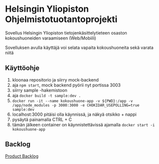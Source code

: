 # Helsingin Yliopiston Ohjelmistotuotantoprojekti 

Sovellus Helsingin Yliopiston tietojenkäsittelytieteen osaston kokoushuoneiden varaamiseen (Web/Mobiili)

Sovelluksen avulla käyttäjä voi selata vapaita kokoushuoneita sekä varata niitä 

## Käyttöohje

1. kloonaa repositorio ja siirry mock-backend
2. aja `npm start`, mock backend pyörii nyt portissa 3003
3. siirry sample -hakemistoon
4. aja `docker build -t sample:dev .`
5. `docker run -it --name kokoushuone-app -v ${PWD}:/app -v /app/node_modules -p 3000:3000 -e CHOKIDAR_USEPOLLING=true sample:dev`
6. localhost:3000 pitäisi olla käynnissä, ja näkyä otsikko + nappi
7. pysäytä painamalla CTRL + C
8. tämän jälkeen container on käynnistettävissä ajamalla `docker start -i kokoushuone-app`

## Backlog

[Product Backlog](https://docs.google.com/spreadsheets/d/1FGeKQlvT8PPFWxfDfxmccjPt_a6O4TcFm0E6Ge-Brv8/edit#gid=0)

